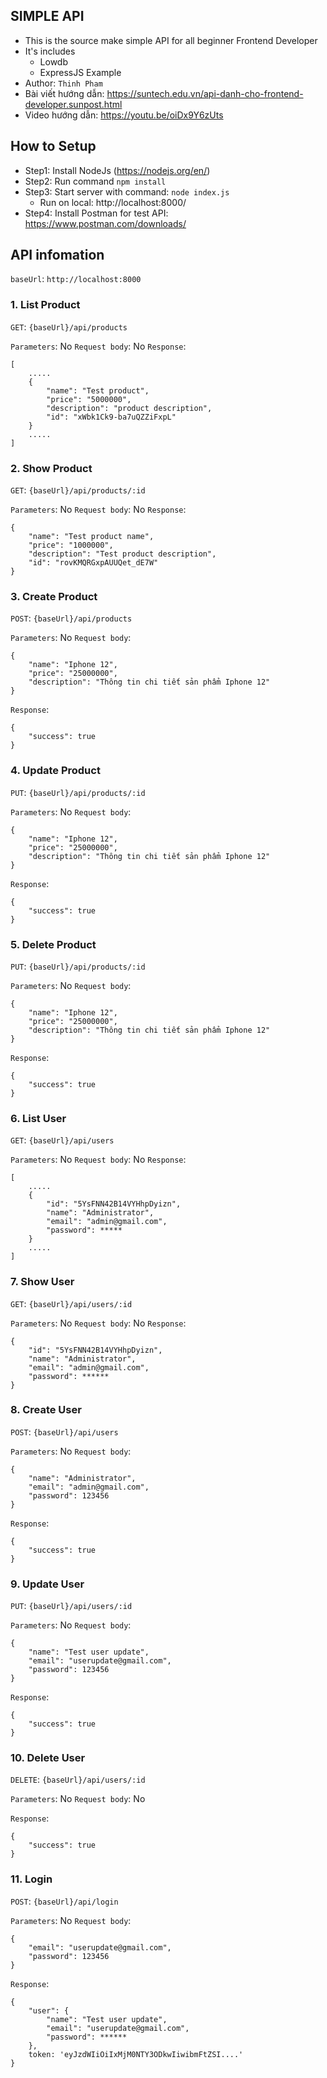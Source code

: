 ## SIMPLE API
- This is the source make simple API for all beginner Frontend Developer
- It's includes
    - Lowdb
    - ExpressJS Example
- Author: `Thinh Pham`
- Bài viết hướng dẫn: https://suntech.edu.vn/api-danh-cho-frontend-developer.sunpost.html
- Video hướng dẫn: https://youtu.be/oiDx9Y6zUts

## How to Setup
- Step1: Install NodeJs (https://nodejs.org/en/)
- Step2: Run command ```npm install```
- Step3: Start server with command: ```node index.js```
    - Run on local: http://localhost:8000/
- Step4: Install Postman for test API: https://www.postman.com/downloads/

## API infomation
`baseUrl`: `http://localhost:8000`
### 1. List Product

`GET`: `{baseUrl}/api/products`

`Parameters`: No
`Request body`: No
`Response`:
```
[
    .....
    {
        "name": "Test product",
        "price": "5000000",
        "description": "product description",
        "id": "xWbk1Ck9-ba7uQZZiFxpL"
    }
    .....
]
```

### 2. Show Product

`GET`: `{baseUrl}/api/products/:id`

`Parameters`: No
`Request body`: No
`Response`:
```
{
    "name": "Test product name",
    "price": "1000000",
    "description": "Test product description",
    "id": "rovKMQRGxpAUUQet_dE7W"
}
```

### 3. Create Product

`POST`: `{baseUrl}/api/products`

`Parameters`: No
`Request body`:
```
{
    "name": "Iphone 12",
    "price": "25000000",
    "description": "Thông tin chi tiết sản phẩm Iphone 12"
}
```
`Response`:
```
{
    "success": true
}
```

### 4. Update Product

`PUT`: `{baseUrl}/api/products/:id`

`Parameters`: No
`Request body`:
```
{
    "name": "Iphone 12",
    "price": "25000000",
    "description": "Thông tin chi tiết sản phẩm Iphone 12"
}
```
`Response`:
```
{
    "success": true
}
```

### 5. Delete Product

`PUT`: `{baseUrl}/api/products/:id`

`Parameters`: No
`Request body`:
```
{
    "name": "Iphone 12",
    "price": "25000000",
    "description": "Thông tin chi tiết sản phẩm Iphone 12"
}
```
`Response`:
```
{
    "success": true
}
```

### 6. List User

`GET`: `{baseUrl}/api/users`

`Parameters`: No
`Request body`: No
`Response`:
```
[
    .....
    {
        "id": "5YsFNN42B14VYHhpDyizn",
        "name": "Administrator",
        "email": "admin@gmail.com",
        "password": *****
    }
    .....
]
```

### 7. Show User

`GET`: `{baseUrl}/api/users/:id`

`Parameters`: No
`Request body`: No
`Response`:
```
{
    "id": "5YsFNN42B14VYHhpDyizn",
    "name": "Administrator",
    "email": "admin@gmail.com",
    "password": ******
}
```

### 8. Create User

`POST`: `{baseUrl}/api/users`

`Parameters`: No
`Request body`:
```
{
    "name": "Administrator",
    "email": "admin@gmail.com",
    "password": 123456
}
```

`Response`:
```
{
    "success": true
}
```

### 9. Update User

`PUT`: `{baseUrl}/api/users/:id`

`Parameters`: No
`Request body`:
```
{
    "name": "Test user update",
    "email": "userupdate@gmail.com",
    "password": 123456
}
```

`Response`:
```
{
    "success": true
}
```

### 10. Delete User

`DELETE`: `{baseUrl}/api/users/:id`

`Parameters`: No
`Request body`: No

`Response`:
```
{
    "success": true
}
```

### 11. Login

`POST`: `{baseUrl}/api/login`

`Parameters`: No
`Request body`:
```
{
    "email": "userupdate@gmail.com",
    "password": 123456
}
```

`Response`:
```
{
    "user": {
        "name": "Test user update",
        "email": "userupdate@gmail.com",
        "password": ******
    },
    token: 'eyJzdWIiOiIxMjM0NTY3ODkwIiwibmFtZSI....'
}
```
